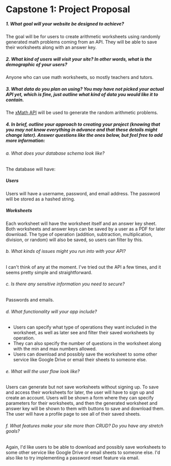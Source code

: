 # Capstone 1: Project Proposal

##### 1. What goal will your website be designed to achieve?

The goal will be for users to create arithmetic worksheets using randomly generated math problems coming from an API. They will be able to save their worksheets along with an answer key.

##### 2. What kind of users will visit your site? In other words, what is the demographic of your users?

Anyone who can use math worksheets, so mostly teachers and tutors.

##### 3. What data do you plan on using? You may have not picked your actual API yet, which is fine, just outline what kind of data you would like it to contain.

The [xMath API](https://x-math.herokuapp.com/) will be used to generate the random arithmetic problems.

##### 4. In brief, outline your approach to creating your project (knowing that you may not know everything in advance and that these details might change later). Answer questions like the ones below, but feel free to add more information:

###### a. What does your database schema look like?

The database will have:

##### Users

Users will have a username, password, and email address. The password will be stored as a hashed string.

##### Worksheets

Each worksheet will have the worksheet itself and an answer key sheet. Both worksheets and answer keys can be saved by a user as a PDF for later download. The type of operation (addition, subtraction, multiplication, division, or random) will also be saved, so users can filter by this.

###### b. What kinds of issues might you run into with your API?

I can't think of any at the moment. I've tried out the API a few times, and it seems pretty simple and straightforward.

###### c. Is there any sensitive information you need to secure?

Passwords and emails.

###### d. What functionality will your app include?

-   Users can specify what type of operations they want included in the worksheet, as well as later see and filter their saved worksheets by operation.
-   They can also specify the number of questions in the worksheet along with the min and max numbers allowed.
-   Users can download and possibly save the worksheet to some other service like Google Drive or email their sheets to someone else.

###### e. What will the user flow look like?

Users can generate but not save worksheets without signing up. To save and access their worksheets for later, the user will have to sign up and create an account. Users will be shown a form where they can specify parameters for their worksheets, and then the generated worksheet and answer key will be shown to them with buttons to save and download them. The user will have a profile page to see all of their saved sheets.

###### f. What features make your site more than CRUD? Do you have any stretch goals?

Again, I'd like users to be able to download and possibly save worksheets to some other service like Google Drive or email sheets to someone else. I'd also like to try implementing a password reset feature via email.
